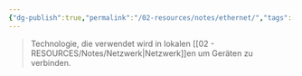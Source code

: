 ```yaml
---
{"dg-publish":true,"permalink":"/02-resources/notes/ethernet/","tags":["netzwerk"]}
---
```


> Technologie, die verwendet wird in lokalen [[02 - RESOURCES/Notes/Netzwerk\|Netzwerk]]en um Geräten zu verbinden.